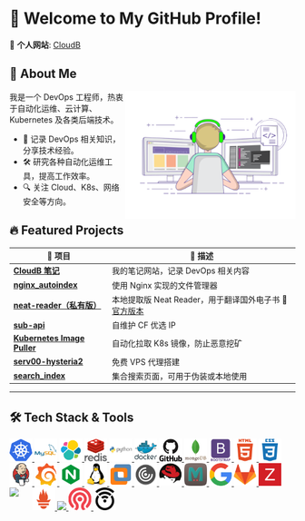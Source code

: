

# 🌟 Welcome to My GitHub Profile!

🚀 **个人网站**: [CloudB](https://www.cloudb.pub/)
## 📌 About Me
<img align="right" width="300" src=".README.assets/coding-freak.gif" />
 我是一个 DevOps 工程师，热衷于自动化运维、云计算、Kubernetes 及各类后端技术。

- 📖 记录 DevOps 相关知识，分享技术经验。
- 🛠️ 研究各种自动化运维工具，提高工作效率。
- 🔍 关注 Cloud、K8s、网络安全等方向。



## 🔥 Featured Projects

| 📁 项目                                                       | 📌 描述                                                       |
| ------------------------------------------------------------ | ------------------------------------------------------------ |
| [**CloudB 笔记**](https://github.com/xyz349925756/cloudb)    | 我的笔记网站，记录 DevOps 相关内容                           |
| [**nginx_autoindex**](https://github.com/xyz349925756/nginx_autoindex) | 使用 Nginx 实现的文件管理器                                  |
| [**neat-reader（私有版）**](https://github.com/xyz349925756/neat-reader) | 本地提取版 Neat Reader，用于翻译国外电子书 🔗[官方版本](https://www.neat-reader.cn/webapp#/) |
| [**sub-api**](https://github.com/xyz349925756/sub-api)       | 自维护 CF 优选 IP                                            |
| [**Kubernetes Image Puller**](https://github.com/xyz349925756/kubernetes) | 自动化拉取 K8s 镜像，防止恶意挖矿                            |
| [**serv00-hysteria2**](https://github.com/xyz349925756/serv00-hysteria2) | 免费 VPS 代理搭建                                            |
| [**search_index**](https://github.com/xyz349925756/search_index) | 集合搜索页面，可用于伪装或本地使用                           |



---



## 🛠️ Tech Stack & Tools

<div style=" align-items: center;flex-wrap: wrap; gap: 10px;">
<a href="https://kubernetes.io/"   target="_blank">
<img  width="40"  style="background-color: transparent;" src=".README.assets/svg/kubernetes_logo_icon_168359.svg" />
</a>
<a href="https://www.mysql.com/"   target="_blank">
<img  width="40" style="background-color: transparent;" src=".README.assets/svg/mysql_original_wordmark_logo_icon_146417.svg" />
</a>
<a href="https://www.elastic.co/cn/"   target="_blank">
<img  width="40"   src=".README.assets/svg/file_type_elastic_icon_130625.svg" />
</a>
<a href="https://redis.io/"  target="_blank">
<img  width="40"   src=".README.assets/svg/redis_original_wordmark_logo_icon_146369.svg" />
</a>
<a href="https://www.python.org/"  target="_blank">
<img  width="40"   src=".README.assets/svg/python_original_wordmark_logo_icon_146382.svg" />
</a>
<a href="https://www.docker.com/"   target="_blank">
<img  width="40"   src=".README.assets/svg/docker_original_wordmark_logo_icon_146557.svg" />
</a>
<a href="https://github.com/"   target="_blank">
<img  width="40"   src=".README.assets/svg/github_original_wordmark_logo_icon_146506.svg" />
</a>
<a href="https://www.mongodb.com/"  target="_blank">
<img  width="40"   src=".README.assets/svg/mongodb_original_wordmark_logo_icon_146425.svg" />
</a>
<a href="https://www.bootcss.com/"   target="_blank">
<img  width="40"   src=".README.assets/svg/bootstrap_plain_wordmark_logo_icon_146620.svg" />
</a>
<a href="https://www.w3schools.com/html/"   target="_blank">
<img  width="40"   src=".README.assets/svg/html_plain_wordmark_logo_icon_146476.svg" />
</a>
<a href="https://www.w3schools.com/Css/"   target="_blank">
<img  width="40"   src=".README.assets/svg/css_plain_wordmark_logo_icon_146574.svg" />
</a>
<a href="https://www.jenkins.io/"   target="_blank">
<img  width="40"   src=".README.assets/svg/jenkins_logo_icon_170552.svg" />
</a>
<a href="https://grafana.com/"   target="_blank">
<img  width="40"   src=".README.assets/svg/grafana_logo_icon_171048.svg" />
</a>
<a href="https://nginx.org/"   target="_blank">
<img  width="40"   src=".README.assets/svg/file_type_nginx_icon_130305.svg" />
</a>
<a href="https://www.kernel.org/"   target="_blank">
<img  width="40"   src=".README.assets/svg/linux_original_logo_icon_146433.svg" />
</a>
<a href="https://www.vmware.com/"   target="_blank">
<img  width="40"   src=".README.assets/png/VMware_23516.png" />
</a>
<a href="https://www.citrix.com/"   target="_blank">
<img  width="40"   src=".README.assets/svg/citrixreceiver_93805.svg" />
</a>
<a href="https://linux-kvm.org/"   target="_blank">
<img  width="40"   src=".README.assets/svg/redhat_logo_icon_168023.svg" />
</a>
<a href="https://www.memcached.org/"   target="_blank">
<img  width="40"   src=".README.assets/svg/memcached_logo_icon_168982.svg" />
</a>
<a href="https://www.google.com/"  target="_blank">
<img  width="40"   src=".README.assets/svg/google_logo_icon_169090.svg" />
</a>
<a href="https://gitlab.com/"   target="_blank">
<img  width="40"   src=".README.assets/svg/gitlab_original_logo_icon_146503.svg" />
</a>
<a href="https://www.zabbix.com/"   target="_blank">
<img  width="40"   src=".README.assets/svg/zabbix_logo_icon_167937.svg" />
</a>
<a href="https://prometheus.io/"  target="_blank">
<img  width="40"   src=".README.assets/svg/file_type_prometheus_icon_130229.svg" />
</a>
<a href="https://www.gluster.org/" target="_blank">
<img  width="40"   src="https://gluster.wpenginepowered.com/wp-content/uploads/2016/03/gluster-ant.png" />
</a>
<a href="https://ceph.com/" target="_blank">
<img  width="40"   src=".README.assets/svg/ceph_logo_icon_170406.svg" />
</a>
<a href="https://openwrt.org/"  target="_blank">
<img  width="40"   src=".README.assets/svg/openwrt_logo_icon_248288.svg" />
</a>
<a href="https://keepalived.org/"  target="_blank">
<img style="float: left;"  width="40"  src="https://www.keepalived.org/release-notes/_static/Keepalived-LOGO.png" />
</a>
</div>




